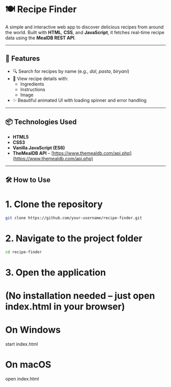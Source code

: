 # 🍽️ Recipe Finder

A simple and interactive web app to discover delicious recipes from around the world. Built with **HTML**, **CSS**, and **JavaScript**, it fetches real-time recipe data using the **MealDB REST API**.


---

## 🚀 Features

- 🔍 Search for recipes by name (e.g., *dal*, *pasta*, *biryani*)
- 📖 View recipe details with:
  - Ingredients
  - Instructions
  - Image
- ✨ Beautiful animated UI with loading spinner and error handling

---

## 📦 Technologies Used

- **HTML5**
- **CSS3**
- **Vanilla JavaScript (ES6)**
- **TheMealDB API** – [https://www.themealdb.com/api.php](https://www.themealdb.com/api.php)

---

## 🛠️ How to Use


# 1. Clone the repository
```bash
git clone https://github.com/your-username/recipe-finder.git
```
# 2. Navigate to the project folder
```bash
cd recipe-finder
```

# 3. Open the application
# (No installation needed – just open index.html in your browser)

# On Windows
start index.html

# On macOS
open index.html
